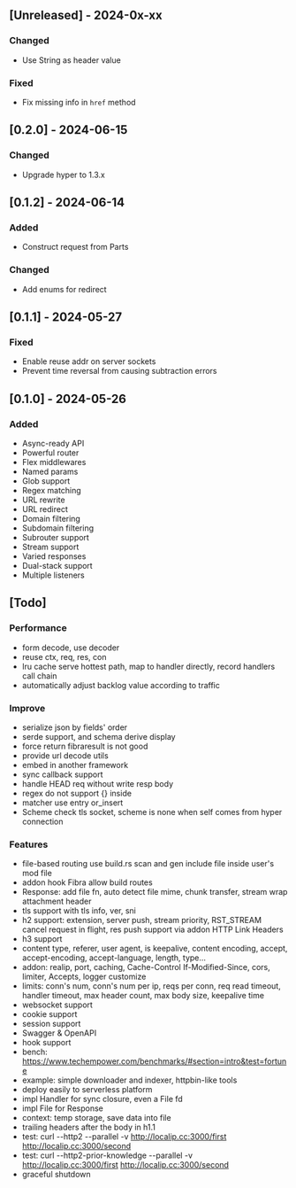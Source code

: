 ## [Unreleased] - 2024-0x-xx

### Changed

- Use String as header value

### Fixed

- Fix missing info in `href` method

## [0.2.0] - 2024-06-15

### Changed

- Upgrade hyper to 1.3.x

## [0.1.2] - 2024-06-14

### Added

- Construct request from Parts

### Changed

- Add enums for redirect

## [0.1.1] - 2024-05-27

### Fixed

- Enable reuse addr on server sockets
- Prevent time reversal from causing subtraction errors

## [0.1.0] - 2024-05-26

### Added

- Async-ready API
- Powerful router
- Flex middlewares
- Named params
- Glob support
- Regex matching
- URL rewrite
- URL redirect
- Domain filtering
- Subdomain filtering
- Subrouter support
- Stream support
- Varied responses
- Dual-stack support
- Multiple listeners

## [Todo]

### Performance

- form decode, use decoder
- reuse ctx, req, res, con
- lru cache serve hottest path, map to handler directly, record handlers call chain
- automatically adjust backlog value according to traffic

### Improve

- serialize json by fields' order
- serde support, and schema derive display
- force return fibraresult is not good
- provide url decode utils
- embed in another framework
- sync callback support
- handle HEAD req without write resp body
- regex do not support {} inside
- matcher use entry or_insert
- Scheme check tls socket, scheme is none when self comes from hyper connection

### Features

- file-based routing use build.rs scan and gen include file inside user's mod file
- addon hook Fibra allow build routes
- Response: add file fn, auto detect file mime, chunk transfer, stream wrap attachment header
- tls support with tls info, ver, sni
- h2 support: extension, server push, stream priority, RST_STREAM cancel request in flight, res push support via addon HTTP Link Headers
- h3 support
- content type, referer, user agent, is keepalive, content encoding, accept, accept-encoding, accept-language, length, type...
- addon: realip, port, caching, Cache-Control If-Modified-Since, cors, limiter, Accepts, logger customize
- limits: conn's num, conn's num per ip, reqs per conn, req read timeout, handler timeout, max header count, max body size, keepalive time
- websocket support
- cookie support
- session support
- Swagger & OpenAPI
- hook support
- bench: https://www.techempower.com/benchmarks/#section=intro&test=fortune
- example: simple downloader and indexer, httpbin-like tools
- deploy easily to serverless platform
- impl Handler for sync closure, even a File fd
- impl File for Response
- context: temp storage, save data into file
- trailing headers after the body in h1.1
- test: curl --http2 --parallel -v http://localip.cc:3000/first http://localip.cc:3000/second
- test: curl --http2-prior-knowledge --parallel -v http://localip.cc:3000/first http://localip.cc:3000/second
- graceful shutdown
